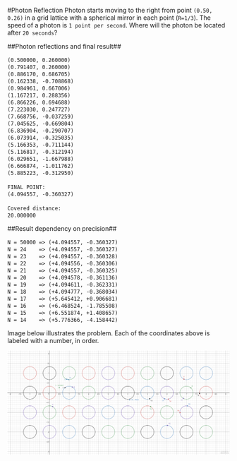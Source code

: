 #Photon Reflection
Photon starts moving to the right from point `(0.50, 0.26)` in a grid lattice with a spherical mirror in each point (`R=1/3`). 
The speed of a photon is `1 point per second`. Where will the photon be located after `20 seconds`?

##Photon reflections and final result##

    (0.500000, 0.260000)
    (0.791407, 0.260000)
    (0.886170, 0.686705)
    (0.162338, -0.708868)
    (0.984961, 0.667006)
    (1.167217, 0.288356)
    (6.866226, 0.694688)
    (7.223030, 0.247727)
    (7.668756, -0.037259)
    (7.045625, -0.669804)
    (6.836904, -0.290707)
    (6.073914, -0.325035)
    (5.166353, -0.711144)
    (5.116817, -0.312194)
    (6.029651, -1.667988)
    (6.666874, -1.011762)
    (5.885223, -0.312950)

    FINAL POINT: 
    (4.094557, -0.360327)

    Covered distance: 
    20.000000


##Result dependency on precision##

    N = 50000 => (+4.094557, -0.360327)
    N = 24    => (+4.094557, -0.360327)
    N = 23    => (+4.094557, -0.360328)
    N = 22    => (+4.094556, -0.360306)
    N = 21    => (+4.094557, -0.360325)
    N = 20    => (+4.094578, -0.361136)
    N = 19    => (+4.094611, -0.362331)
    N = 18    => (+4.094777, -0.368034)
    N = 17    => (+5.645412, +0.906681)
    N = 16    => (+6.468524, -1.785508)
    N = 15    => (+6.551874, +1.408657)
    N = 14    => (+5.776366, -4.158442)


Image below illustrates the problem. Each of the coordinates above is labeled with a number, in order.

![Desmos graph](https://raw.githubusercontent.com/LMesaric/PhotonReflection/master/images/PhotonReflection.png)
